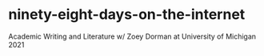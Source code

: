 # ninety-eight-days-on-the-internet

Academic Writing and Literature w/ Zoey Dorman at University of Michigan 2021
